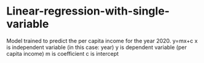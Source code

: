 # Linear-regression-with-single-variable
Model trained to predict the per capita income for the year 2020. 
y=mx+c
x is independent variable (in this case: year)
y is dependent variable (per capita income)
m is coefficient
c is intercept
